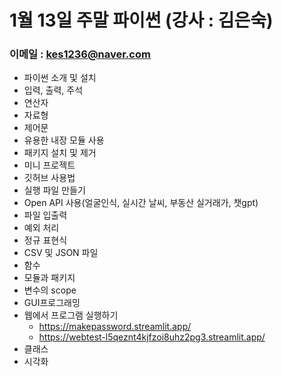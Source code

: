 # 1월 13일 주말 파이썬 (강사 : 김은숙)
### 이메일 : kes1236@naver.com
* 파이썬 소개 및 설치
* 입력, 출력, 주석
* 연산자
* 자료형
* 제어문
* 유용한 내장 모듈 사용
* 패키지 설치 및 제거
* 미니 프로젝트
* 깃허브 사용법
* 실행 파일 만들기
* Open API 사용(얼굴인식, 실시간 날씨, 부동산 실거래가, 챗gpt)
* 파일 입출력
* 예외 처리
* 정규 표현식
* CSV 및 JSON 파일
* 함수
* 모듈과 패키지
* 변수의 scope
* GUI프로그래밍
* 웹에서 프로그램 실행하기
   * https://makepassword.streamlit.app/
   * https://webtest-l5qeznt4kjfzoi8uhz2pg3.streamlit.app/
* 클래스
* 시각화
